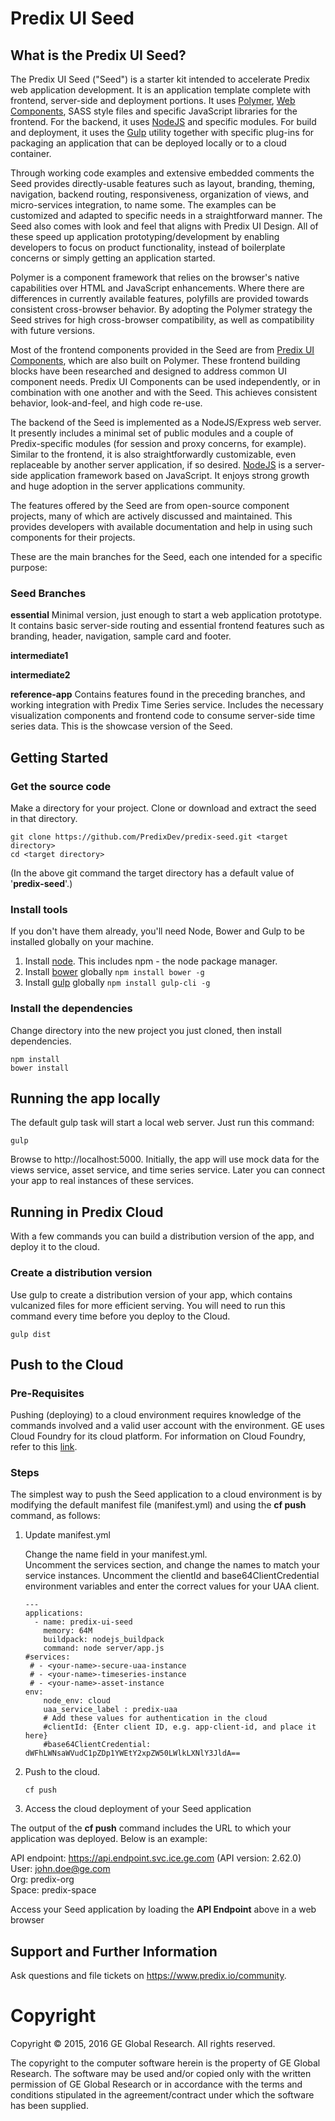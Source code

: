 # Predix UI Seed

## What is the Predix UI Seed?
The Predix UI Seed ("Seed") is a starter kit intended to accelerate Predix web application development.  It is an application template complete with frontend, server-side and deployment portions.  It uses [Polymer](http://www.polymer-project.org), [Web Components](https://developer.mozilla.org/en-US/docs/Web/Web_Components), SASS style files and specific JavaScript libraries for the frontend.  For the backend, it uses [NodeJS](http://nodejs.org) and specific modules.  For build and deployment, it uses the [Gulp](http://gulpjs.com/) utility together with specific plug-ins for packaging an application that can be deployed locally or to a cloud container.

Through working code examples and extensive embedded comments the Seed provides directly-usable features such as layout, branding, theming, navigation, backend routing, responsiveness, organization of views, and micro-services integration, to name some.  The examples can be customized and adapted to specific needs in a straightforward manner.  The Seed also comes with look and feel that aligns with Predix UI Design.  All of these speed up application prototyping/development by enabling developers to focus on product functionality, instead of boilerplate concerns or simply getting an application started.

Polymer is a component framework that relies on the browser's native capabilities over HTML and JavaScript enhancements.  Where there are differences in currently available features, polyfills are provided towards consistent cross-browser behavior.  By adopting the Polymer strategy the Seed strives for high cross-browser compatibility, as well as compatibility with future versions.

Most of the frontend components provided in the Seed are from [Predix UI Components](http://www.predix-ui.com/), which are also built on Polymer.  These frontend building blocks have been researched and designed to address common UI component needs.  Predix UI Components can be used independently, or in combination with one another and with the Seed.  This achieves consistent behavior, look-and-feel, and high code re-use.

The backend of the Seed is implemented as a NodeJS/Express web server.  It presently includes a minimal set of public modules and a couple of Predix-specific modules (for session and proxy concerns, for example).  Similar to the frontend, it is also straightforwardly customizable, even replaceable by another server application, if so desired.  [NodeJS](http://nodejs.org) is a server-side application framework based on JavaScript.  It enjoys strong growth and huge adoption in the server applications community.

The features offered by the Seed are from open-source component projects, many of which are actively discussed and maintained.  This provides developers with available documentation and help in using such components for their projects.

These are the main branches for the Seed, each one intended for a specific purpose:

### Seed Branches

**essential**
Minimal version, just enough to start a web application prototype.  It contains basic server-side routing and essential frontend features such as branding, header, navigation, sample card and footer.

**intermediate1**

**intermediate2**

**reference-app**
Contains features found in the preceding branches, and working integration with Predix Time Series service.  Includes the necessary visualization components and frontend code to consume server-side time series data.  This is the showcase version of the Seed.

## Getting Started

### Get the source code
Make a directory for your project.  Clone or download and extract the seed in that directory.
```
git clone https://github.com/PredixDev/predix-seed.git <target directory>
cd <target directory>
```
(In the above git command the target directory has a default value of '**predix-seed**'.)

### Install tools
If you don't have them already, you'll need Node, Bower and Gulp to be installed globally on your machine.  

1. Install [node](https://nodejs.org/en/download/).  This includes npm - the node package manager.  
2. Install [bower](https://bower.io/) globally `npm install bower -g`  
3. Install [gulp](http://gulpjs.com/) globally `npm install gulp-cli -g`  

### Install the dependencies
Change directory into the new project you just cloned, then install dependencies.
```
npm install
bower install
```
## Running the app locally
The default gulp task will start a local web server.  Just run this command:
```
gulp
```
Browse to http://localhost:5000.
Initially, the app will use mock data for the views service, asset service, and time series service.
Later you can connect your app to real instances of these services.

## Running in Predix Cloud
With a few commands you can build a distribution version of the app, and deploy it to the cloud.

### Create a distribution version
Use gulp to create a distribution version of your app, which contains vulcanized files for more efficient serving.
You will need to run this command every time before you deploy to the Cloud.
```
gulp dist
```


## Push to the Cloud

### Pre-Requisites
Pushing (deploying) to a cloud environment requires knowledge of the commands involved and a valid user account with the environment.  GE uses Cloud Foundry for its cloud platform.  For information on Cloud Foundry, refer to this [link](http://docs.cloudfoundry.org/cf-cli/index.html).

### Steps
The simplest way to push the Seed application to a cloud environment is by modifying the default manifest file (manifest.yml) and using the **cf push** command, as follows:

1. Update manifest.yml

	Change the name field in your manifest.yml.  
	Uncomment the services section, and change the names to match your service instances.
	Uncomment the clientId and base64ClientCredential environment variables and enter the correct values for your UAA client.
	```
	---
	applications:
	  - name: predix-ui-seed
	    memory: 64M
	    buildpack: nodejs_buildpack
	    command: node server/app.js
	#services:
	 # - <your-name>-secure-uaa-instance
	 # - <your-name>-timeseries-instance
	 # - <your-name>-asset-instance
	env:
	    node_env: cloud
	    uaa_service_label : predix-uaa
	    # Add these values for authentication in the cloud
	    #clientId: {Enter client ID, e.g. app-client-id, and place it here}
	    #base64ClientCredential: dWFhLWNsaWVudC1pZDp1YWEtY2xpZW50LWlkLXNlY3JldA==
	```

2. Push to the cloud.

	```
	cf push
	```

3. Access the cloud deployment of your Seed application

  The output of the **cf push** command includes the URL to which your application was deployed.  Below is an example:
  
  API endpoint:   https://api.endpoint.svc.ice.ge.com (API version: 2.62.0)   
  User:           john.doe@ge.com   
  Org:            predix-org   
  Space:          predix-space   

  Access your Seed application by loading the **API Endpoint** above in a web browser
  
## Support and Further Information

Ask questions and file tickets on <a href="https://www.predix.io/community" target="_blank">https://www.predix.io/community</a>.

# Copyright
Copyright &copy; 2015, 2016 GE Global Research. All rights reserved.

The copyright to the computer software herein is the property of
GE Global Research. The software may be used and/or copied only
with the written permission of GE Global Research or in accordance
with the terms and conditions stipulated in the agreement/contract
under which the software has been supplied.
